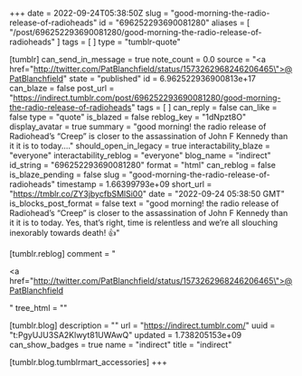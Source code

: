 +++
date = 2022-09-24T05:38:50Z
slug = "good-morning-the-radio-release-of-radioheads"
id = "696252293690081280"
aliases = [ "/post/696252293690081280/good-morning-the-radio-release-of-radioheads" ]
tags = [ ]
type = "tumblr-quote"

[tumblr]
can_send_in_message = true
note_count = 0.0
source = "<a href=\"http://twitter.com/PatBlanchfield/status/1573262968246206465\">@PatBlanchfield</a>"
state = "published"
id = 6.962522936900813e+17
can_blaze = false
post_url = "https://indirect.tumblr.com/post/696252293690081280/good-morning-the-radio-release-of-radioheads"
tags = [ ]
can_reply = false
can_like = false
type = "quote"
is_blazed = false
reblog_key = "1dNpzt8O"
display_avatar = true
summary = "good morning! the radio release of Radiohead’s “Creep” is closer to the assassination of John F Kennedy than it it is to today...."
should_open_in_legacy = true
interactability_blaze = "everyone"
interactability_reblog = "everyone"
blog_name = "indirect"
id_string = "696252293690081280"
format = "html"
can_reblog = false
is_blaze_pending = false
slug = "good-morning-the-radio-release-of-radioheads"
timestamp = 1.66399793e+09
short_url = "https://tmblr.co/ZY3jbycfbSMlSi00"
date = "2022-09-24 05:38:50 GMT"
is_blocks_post_format = false
text = "good morning! the radio release of Radiohead&rsquo;s &ldquo;Creep&rdquo; is closer to the assassination of John F Kennedy than it it is to today. Yes, that&rsquo;s right, time is  relentless and we&rsquo;re all slouching inexorably towards death! 👍"

[tumblr.reblog]
comment = "<p><a href=\"http://twitter.com/PatBlanchfield/status/1573262968246206465\">@PatBlanchfield</a></p>"
tree_html = ""

[tumblr.blog]
description = ""
url = "https://indirect.tumblr.com/"
uuid = "t:PgyUJU3SA2Klwyt81UWAwQ"
updated = 1.738205153e+09
can_show_badges = true
name = "indirect"
title = "indirect"

[tumblr.blog.tumblrmart_accessories]
+++
